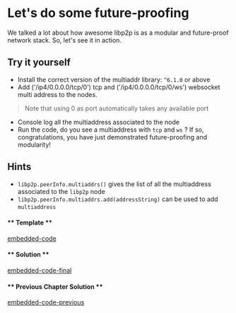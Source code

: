 Let's do some future-proofing
=============================
  
We talked a lot about how awesome libp2p is as a modular and future-proof network stack.  So, let's see it in action.

Try it yourself
---------------
* Install the correct version of the multiaddr library: `^6.1.0` or above
* Add ('/ip4/0.0.0.0/tcp/0') tcp and ('/ip4/0.0.0.0/tcp/0/ws') websocket multi address to the nodes. 
> Note that using 0 as port automatically takes any available port 
* Console log all the multiaddress associated to the node
* Run the code, do you see a multiaddress with `tcp` and `ws` ?  If so, congratulations, you have just demonstrated future-proofing and modularity!

Hints
-----
* `libp2p.peerInfo.multiaddrs()` gives the list of all the multiaddress associated to the `libp2p` node
* `libp2p.peerInfo.multiaddrs.add(addressString)` can be used to add `multiaddress` 

<!-- tabs:start -->

#### ** Template **

[embedded-code](../assets/2/2.0-template-code.js ':include :type=code embed-template')

#### ** Solution **

[embedded-code-final](../assets/2/2.0-finished-code.js ':include :type=code embed-final')

#### ** Previous Chapter Solution **

[embedded-code-previous](../assets/1/1.3-finished-code.js ':include :type=code embed-previous')

<!-- tabs:end -->

